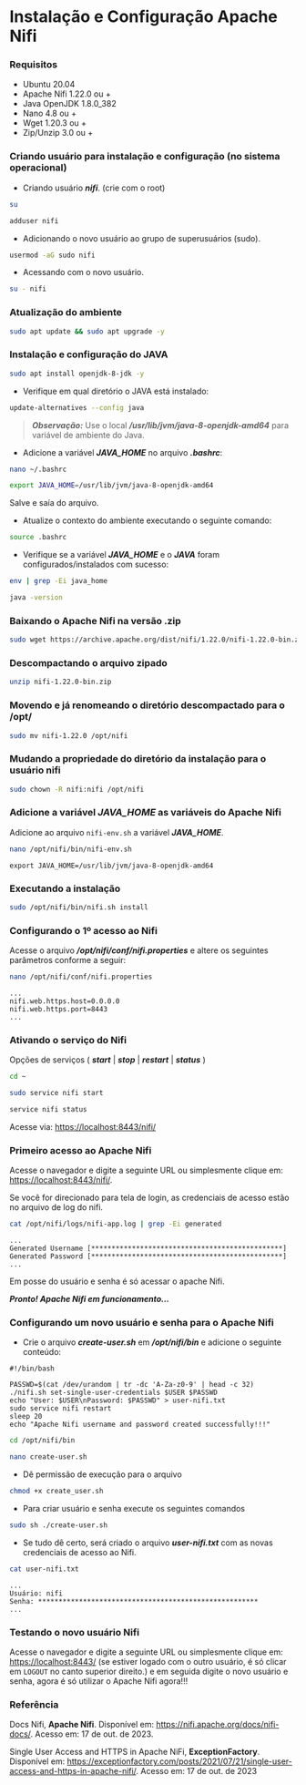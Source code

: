 # Instalação e Configuração Apache Nifi

### Requisitos

- Ubuntu 20.04
- Apache Nifi 1.22.0 ou +
- Java OpenJDK 1.8.0_382
- Nano 4.8 ou +
- Wget 1.20.3 ou +
- Zip/Unzip 3.0 ou +

### Criando usuário para instalação e configuração (no sistema operacional)

- Criando usuário ***nifi***. (crie com o root)

```bash
su
```

```bash
adduser nifi
```

- Adicionando o novo usuário ao grupo de superusuários (sudo).

```bash
usermod -aG sudo nifi
```

- Acessando com o novo usuário.

```bash
su - nifi
```

### Atualização do ambiente

```bash
sudo apt update && sudo apt upgrade -y
```

### Instalação e configuração do JAVA

```bash
sudo apt install openjdk-8-jdk -y
```

- Verifique em qual diretório o JAVA está instalado:

```bash
update-alternatives --config java
```

>***Observação:*** Use o local ***/usr/lib/jvm/java-8-openjdk-amd64*** para variável de ambiente do Java.

- Adicione a variável ***JAVA_HOME*** no arquivo ***.bashrc***:

```bash
nano ~/.bashrc
```

```bash
export JAVA_HOME=/usr/lib/jvm/java-8-openjdk-amd64
```

Salve e saía do arquivo.

- Atualize o contexto do ambiente executando o seguinte comando:

```bash
source .bashrc
```

- Verifique se a variável ***JAVA_HOME*** e o ***JAVA*** foram configurados/instalados com sucesso:

```bash
env | grep -Ei java_home
```

```bash
java -version
```

### Baixando o Apache Nifi na versão .zip

```bash
sudo wget https://archive.apache.org/dist/nifi/1.22.0/nifi-1.22.0-bin.zip
```

### Descompactando o arquivo zipado

```bash
unzip nifi-1.22.0-bin.zip
```

### Movendo e já renomeando o diretório descompactado para o /opt/

```bash
sudo mv nifi-1.22.0 /opt/nifi
```

### Mudando a propriedade do diretório da instalação para o usuário nifi

```bash
sudo chown -R nifi:nifi /opt/nifi
```

### Adicione a variável ***JAVA_HOME*** as variáveis do Apache Nifi

Adicione ao arquivo ```nifi-env.sh``` a variável ***JAVA_HOME***.

```bash
nano /opt/nifi/bin/nifi-env.sh
```

```text
export JAVA_HOME=/usr/lib/jvm/java-8-openjdk-amd64
```

### Executando a instalação

```bash
sudo /opt/nifi/bin/nifi.sh install
```

### Configurando o 1º acesso ao Nifi

Acesse o arquivo ***/opt/nifi/conf/nifi.properties*** e altere os seguintes parâmetros conforme a seguir:

```bash
nano /opt/nifi/conf/nifi.properties
```

```text
...
nifi.web.https.host=0.0.0.0
nifi.web.https.port=8443
...
```

### Ativando o serviço do Nifi

Opções de serviços  ( ***start*** | ***stop*** | ***restart*** | ***status*** )

```bash
cd ~
```

```bash
sudo service nifi start
```

```bash
service nifi status
```

Acesse via: [https://localhost:8443/nifi/](https://localhost:8443/nifi/) 

### Primeiro acesso ao Apache Nifi

Acesse o navegador e digite a seguinte URL ou simplesmente clique em: [https://localhost:8443/nifi/](https://localhost:8443/nifi/).

Se você for direcionado para tela de login, as credenciais de acesso estão no arquivo de log do nifi.

```bash
cat /opt/nifi/logs/nifi-app.log | grep -Ei generated
```

```text
...
Generated Username [***********************************************]
Generated Password [***********************************************]
...
```

Em posse do usuário e senha é só acessar o apache Nifi.

***Pronto! Apache Nifi em funcionamento...***

### Configurando um novo usuário e senha para o Apache Nifi

- Crie o arquivo ***create-user.sh*** em ***/opt/nifi/bin***  e adicione o seguinte conteúdo:

```text
#!/bin/bash

PASSWD=$(cat /dev/urandom | tr -dc 'A-Za-z0-9' | head -c 32)
./nifi.sh set-single-user-credentials $USER $PASSWD
echo "User: $USER\nPassword: $PASSWD" > user-nifi.txt
sudo service nifi restart
sleep 20
echo "Apache Nifi username and password created successfully!!!"
```

```bash
cd /opt/nifi/bin
```

```bash
nano create-user.sh
```

- Dê permissão de execução para o arquivo

```bash
chmod +x create_user.sh
```

- Para criar usuário e senha execute os seguintes comandos

```bash
sudo sh ./create-user.sh
```

- Se tudo dê certo, será criado o arquivo ***user-nifi.txt*** com as novas credenciais de acesso ao Nifi.

```bash
cat user-nifi.txt
```

```text
...
Usuário: nifi
Senha: ******************************************************
...
```

### Testando o novo usuário Nifi

Acesse o navegador e digite a seguinte URL ou simplesmente clique em: [https://localhost:8443/](https://localhost:8443/) (se estiver logado com o outro usuário, é só clicar em ```LOGOUT``` no canto superior direito.) e em seguida digite o novo usuário e senha, agora é só utilizar o Apache Nifi agora!!!

### Referência

Docs Nifi, **Apache Nifi**. Disponível em: <https://nifi.apache.org/docs/nifi-docs/>. Acesso em: 17 de out. de 2023.

Single User Access and HTTPS in Apache NiFi, **ExceptionFactory**. Disponível em: <https://exceptionfactory.com/posts/2021/07/21/single-user-access-and-https-in-apache-nifi/>. Acesso em: 17 de out. de 2023

